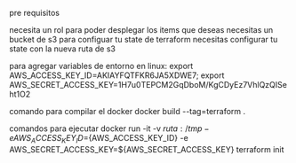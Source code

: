 pre requisitos

necesita un rol para poder desplegar los items que deseas
necesitas un bucket de s3 para configuar tu state de terraform
necesitas configurar tu state con la nueva ruta de s3



para agregar variables de entorno en linux:
export AWS_ACCESS_KEY_ID=AKIAYFQTFKR6JA5XDWE7; 
export AWS_SECRET_ACCESS_KEY=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


comando para compilar el docker 
docker build --tag=terraform .

comandos para ejecutar 
docker run -it -v ${ruta}:/tmp -e AWS_ACCESS_KEY_ID=${AWS_ACCESS_KEY_ID} -e AWS_SECRET_ACCESS_KEY=${AWS_SECRET_ACCESS_KEY} terraform init

